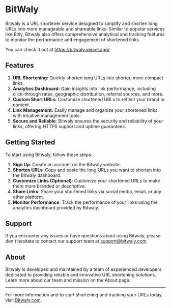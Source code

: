 
# BitWaly


Bitwaly is a URL shortener service designed to simplify and shorten long URLs into more manageable and shareable links. Similar to popular services like Bitly, Bitwaly also offers comprehensive analytical and tracking features to monitor the performance and engagement of shortened links.

You can check it out at https://bitwaly.vercel.app/.

## Features

1. **URL Shortening:** Quickly shorten long URLs into shorter, more compact links.
2. **Analytics Dashboard:** Gain insights into link performance, including click-through rates, geographic distribution, referral sources, and more.
3. **Custom Short URLs:** Customize shortened URLs to reflect your brand or content.
4. **Link Management:** Easily manage and organize your shortened links with intuitive management tools.
5. **Secure and Reliable**: Bitwaly ensures the security and reliability of your links, offering HTTPS support and uptime guarantees.


## Getting Started

To start using Bitwaly, follow these steps:

1.  **Sign Up**: Create an account on the Bitwaly website.
2.  **Shorten URLs**: Copy and paste the long URLs you want to shorten into the Bitwaly dashboard.
3.  **Customize Links (Optional)**: Customize your shortened URLs to make them more branded or descriptive.
4.  **Share Links**: Share your shortened links via social media, email, or any other platform.
5.  **Monitor Performance**: Track the performance of your links using the analytics dashboard provided by Bitwaly.


## Support

If you encounter any issues or have questions about using Bitwaly, please don't hesitate to contact our support team at support@bitwaly.com.

## About

Bitwaly is developed and maintained by a team of experienced developers dedicated to providing reliable and innovative URL shortening solutions. Learn more about our team and mission on the About page.

----------

For more information and to start shortening and tracking your URLs today, visit [Bitwaly.com](https://bitwaly.vercel.app/).